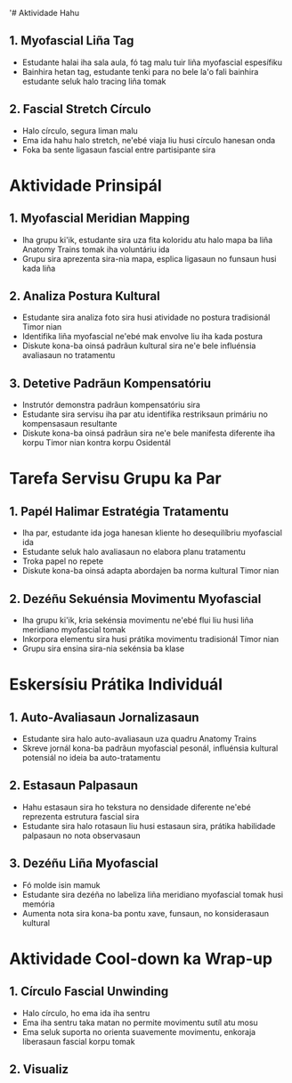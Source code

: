 '# Aktividade Hahu

## 1. Myofascial Liña Tag

- Estudante halai iha sala aula, fó tag malu tuir liña myofascial espesífiku
- Bainhira hetan tag, estudante tenki para no bele la'o fali bainhira estudante seluk halo tracing liña tomak

## 2. Fascial Stretch Círculo

- Halo círculo, segura liman malu
- Ema ida hahu halo stretch, ne'ebé viaja liu husi círculo hanesan onda
- Foka ba sente ligasaun fascial entre partisipante sira

# Aktividade Prinsipál 

## 1. Myofascial Meridian Mapping

- Iha grupu ki'ik, estudante sira uza fita koloridu atu halo mapa ba liña Anatomy Trains tomak iha voluntáriu ida
- Grupu sira aprezenta sira-nia mapa, esplica ligasaun no funsaun husi kada liña

## 2. Analiza Postura Kultural

- Estudante sira analiza foto sira husi atividade no postura tradisionál Timor nian
- Identifika liña myofascial ne'ebé mak envolve liu iha kada postura
- Diskute kona-ba oinsá padrãun kultural sira ne'e bele influénsia avaliasaun no tratamentu

## 3. Detetive Padrãun Kompensatóriu

- Instrutór demonstra padrãun kompensatóriu sira
- Estudante sira servisu iha par atu identifika restriksaun primáriu no kompensasaun resultante
- Diskute kona-ba oinsá padrãun sira ne'e bele manifesta diferente iha korpu Timor nian kontra korpu Osidentál

# Tarefa Servisu Grupu ka Par

## 1. Papél Halimar Estratégia Tratamentu

- Iha par, estudante ida joga hanesan kliente ho desequilíbriu myofascial ida
- Estudante seluk halo avaliasaun no elabora planu tratamentu
- Troka papel no repete
- Diskute kona-ba oinsá adapta abordajen ba norma kultural Timor nian

## 2. Dezéñu Sekuénsia Movimentu Myofascial

- Iha grupu ki'ik, kria sekénsia movimentu ne'ebé flui liu husi liña meridiano myofascial tomak
- Inkorpora elementu sira husi prátika movimentu tradisionál Timor nian
- Grupu sira ensina sira-nia sekénsia ba klase

# Eskersísiu Prátika Individuál

## 1. Auto-Avaliasaun Jornalizasaun

- Estudante sira halo auto-avaliasaun uza quadru Anatomy Trains
- Skreve jornál kona-ba padrãun myofascial pesonál, influénsia kultural potensiál no ideia ba auto-tratamentu

## 2. Estasaun Palpasaun

- Hahu estasaun sira ho tekstura no densidade diferente ne'ebé reprezenta estrutura fascial sira
- Estudante sira halo rotasaun liu husi estasaun sira, prátika habilidade palpasaun no nota observasaun

## 3. Dezéñu Liña Myofascial

- Fó molde isin mamuk 
- Estudante sira dezéña no labeliza liña meridiano myofascial tomak husi memória
- Aumenta nota sira kona-ba pontu xave, funsaun, no konsiderasaun kultural

# Aktividade Cool-down ka Wrap-up

## 1. Círculo Fascial Unwinding

- Halo círculo, ho ema ida iha sentru
- Ema iha sentru taka matan no permite movimentu sutíl atu mosu
- Ema seluk suporta no orienta suavemente movimentu, enkoraja liberasaun fascial korpu tomak

## 2. Visualiz